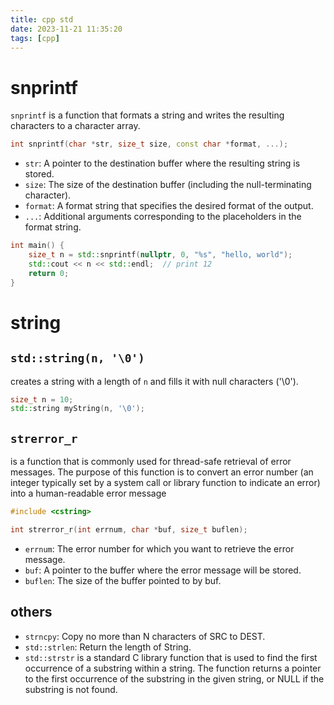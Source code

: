 ```yaml
---
title: cpp std
date: 2023-11-21 11:35:20
tags: [cpp]
---
```



# snprintf
`snprintf` is a function that formats a string and writes the resulting characters to a character array.
```cpp
int snprintf(char *str, size_t size, const char *format, ...);
```
- `str`: A pointer to the destination buffer where the resulting string is stored.
- `size`: The size of the destination buffer (including the null-terminating character).
- `format`: A format string that specifies the desired format of the output.
- `...`: Additional arguments corresponding to the placeholders in the format string.
```cpp
int main() {
    size_t n = std::snprintf(nullptr, 0, "%s", "hello, world");
    std::cout << n << std::endl;  // print 12
    return 0;
}
```

# string
## `std::string(n, '\0')` 
creates a string with a length of `n` and fills it with null characters ('\0').
```cpp
size_t n = 10;
std::string myString(n, '\0');
```
## `strerror_r` 
is a function that is commonly used for thread-safe retrieval of error messages. The purpose of this function is to convert an error number (an integer typically set by a system call or library function to indicate an error) into a human-readable error message
```cpp
#include <cstring>

int strerror_r(int errnum, char *buf, size_t buflen);
```
- `errnum`: The error number for which you want to retrieve the error message.
- `buf`: A pointer to the buffer where the error message will be stored.
- `buflen`: The size of the buffer pointed to by buf.

## others
- `strncpy`: Copy no more than N characters of SRC to DEST.
- `std::strlen`: Return the length of String.
- `std::strstr` is a standard C library function that is used to find the first occurrence of a substring within a string. The function returns a pointer to the first occurrence of the substring in the given string, or NULL if the substring is not found.